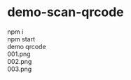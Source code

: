 # demo-scan-qrcode
npm i <br/>
npm start <br/>
demo qrcode <br/>
001.png <br/>
002.png <br/>
003.png <br/>

